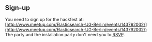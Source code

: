 ## Sign-up

You need to sign up for the hackfest at:  
[http://www.meetup.com/Elasticsearch-UG-Berlin/events/143792002/](http://www.meetup.com/Elasticsearch-UG-Berlin/events/143792002/)  
The party and the installation party don't need you to <abbr title="request for responses (French: répondez s'il vous plaît)">RSVP</abbr>.
